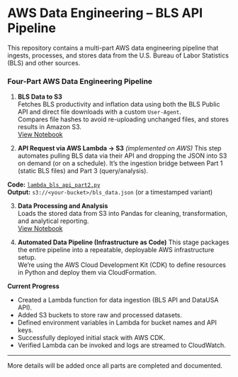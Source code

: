 # AWS Data Engineering – BLS API Pipeline
This repository contains a multi-part AWS data engineering pipeline that ingests, processes, and stores data from the U.S. Bureau of Labor Statistics (BLS) and other sources.

### Four-Part AWS Data Engineering Pipeline
1. **BLS Data to S3**  
   Fetches BLS productivity and inflation data using both the BLS Public API and direct file downloads with a custom `User-Agent`.  
   Compares file hashes to avoid re-uploading unchanged files, and stores results in Amazon S3.  
   [View Notebook](s3-pipeline-bls-api-part1.ipynb)

2. **API Request via AWS Lambda → S3** *(implemented on AWS)*
This step automates pulling BLS data via their API and dropping the JSON into S3 on demand (or on a schedule). It’s the ingestion bridge between Part 1 (static BLS files) and Part 3 (query/analysis).

**Code:** [`lambda_bls_api_part2.py`](https://github.com/ScottySchmidt/AWS_DataEngineer_API/blob/main/lambda_bls_api_part2.py)  
**Output:** `s3://<your-bucket>/bls_data.json` (or a timestamped variant)


3. **Data Processing and Analysis**  
   Loads the stored data from S3 into Pandas for cleaning, transformation, and analytical reporting.  
   [View Notebook](aws-data-pipeline-warehouse-part3.ipynb)

4. **Automated Data Pipeline (Infrastructure as Code)**
This stage packages the entire pipeline into a repeatable, deployable AWS infrastructure setup.  
We’re using the AWS Cloud Development Kit (CDK) to define resources in Python and deploy them via CloudFormation.

**Current Progress**
- Created a Lambda function for data ingestion (BLS API and DataUSA API).
- Added S3 buckets to store raw and processed datasets.
- Defined environment variables in Lambda for bucket names and API keys.
- Successfully deployed initial stack with AWS CDK.
- Verified Lambda can be invoked and logs are streamed to CloudWatch.

---
More details will be added once all parts are completed and documented.
